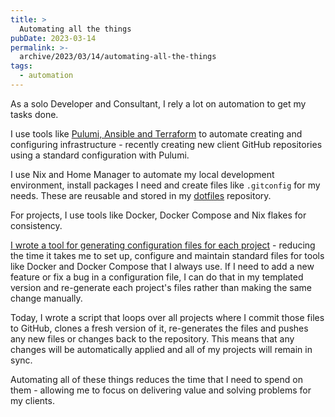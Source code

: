 ```yaml
---
title: >
  Automating all the things
pubDate: 2023-03-14
permalink: >-
  archive/2023/03/14/automating-all-the-things
tags:
  - automation
---
```


As a solo Developer and Consultant, I rely a lot on automation to get my tasks done.

I use tools like [Pulumi, Ansible and Terraform](https://www.oliverdavies.uk/archive/2023/03/09/in-what-language-should-i-write-my-automation) to automate creating and configuring infrastructure - recently creating new client GitHub repositories using a standard configuration with Pulumi.

I use Nix and Home Manager to automate my local development environment, install packages I need and create files like `.gitconfig` for my needs. These are reusable and stored in my [dotfiles](https://github.com/opdavies/dotfiles) repository.

For projects, I use tools like Docker, Docker Compose and Nix flakes for consistency.

[I wrote a tool for generating configuration files for each project](https://www.oliverdavies.uk/archive/2023/03/04/why-i-built-a-tool-to-generate-configuration-files) - reducing the time it takes me to set up, configure and maintain standard files for tools like Docker and Docker Compose that I always use. If I need to add a new feature or fix a bug in a configuration file, I can do that in my templated version and re-generate each project's files rather than making the same change manually.

Today, I wrote a script that loops over all projects where I commit those files to GitHub, clones a fresh version of it, re-generates the files and pushes any new files or changes back to the repository. This means that any changes will be automatically applied and all of my projects will remain in sync.

Automating all of these things reduces the time that I need to spend on them - allowing me to focus on delivering value and solving problems for my clients.
